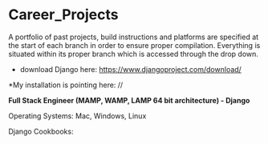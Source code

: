 # Career_Projects
A portfolio of past projects, build instructions and platforms are specified at the start of each branch in order to ensure proper compilation.  Everything is situated within its proper branch which is accessed through the drop down.   

* download Django here: https://www.djangoproject.com/download/

*My installation is pointing here: //

<b>Full Stack Engineer (MAMP, WAMP, LAMP 64 bit architecture) - Django</b>

Operating Systems:
Mac, Windows, Linux

Django Cookbooks: 


